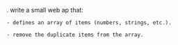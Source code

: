 . write a small web ap that:

    - defines an array of items (numbers, strings, etc.).
    
    - remove the duplicate items from the array.
